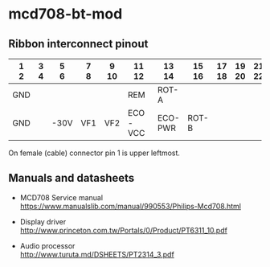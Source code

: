 # mcd708-bt-mod

## Ribbon interconnect pinout


|  1<br/>2 |  3<br/>4  |  5<br/>6  |  7<br/>8  |  9<br/>10  | 11<br/>12 | 13<br/>14 | 15<br/>16 | 17<br/>18 | 19<br/>20 | 21<br/>22 | 23<br/>24 | 25<br/>26 | 27<br/>28 | 29<br/>30 | 31<br/>32 | 33<br/>34 |
|  ---     |     ---   |     ---   |---        |---         |---        |---        |    ---    |---    |---    |---    |---    |---     |---   |---    |---    |---    |
|  GND     |           |           |           |            |   REM     |  ROT-A    |           |       |       |       |       |        |      |       |       |       |
|  GND     |           |    -30V    |    VF1    |    VF2     |  ECO-VCC  |  ECO-PWR  |  ROT-B    |       |       |       |       |        |      |       |       |       |

On female (cable) connector pin 1 is upper leftmost.

## Manuals and datasheets

- MCD708 Service manual <br/>
https://www.manualslib.com/manual/990553/Philips-Mcd708.html

- Display driver <br/>
http://www.princeton.com.tw/Portals/0/Product/PT6311_10.pdf

- Audio processor <br/>
http://www.turuta.md/DSHEETS/PT2314_3.pdf
